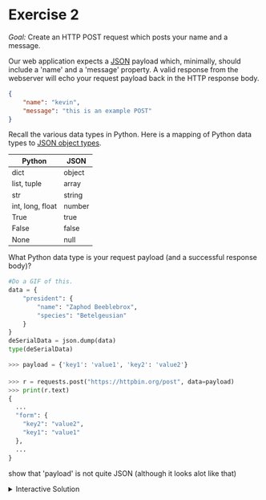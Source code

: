 # Exercise 2

_Goal:_ Create an HTTP POST request which posts your name and a message. 

Our web application expects a [JSON](https://www.json.org/) payload which, minimally, should include a 'name' and a 'message' property. A valid response from the webserver will echo your request payload back in the HTTP response body.

```json
{
    "name": "kevin",
    "message": "this is an example POST"
}
```

Recall the various data types in Python. Here is a mapping of Python data types to [JSON object types](https://www.json.org/).


| Python           | JSON   |
|------------------|--------|
| dict	           | object |
| list, tuple	   | array  |
| str	           | string |
| int, long, float | number |
| True	           | true   |
| False	           | false  |
| None	           | null   |

What Python data type is your request payload (and a successful response body)?

```python
#Do a GIF of this.
data = {
    "president": {
        "name": "Zaphod Beeblebrox",
        "species": "Betelgeusian"
    }
}
deSerialData = json.dump(data)
type(deSerialData)
```

```python
>>> payload = {'key1': 'value1', 'key2': 'value2'}

>>> r = requests.post("https://httpbin.org/post", data=payload)
>>> print(r.text)
{
  ...
  "form": {
    "key2": "value2",
    "key1": "value1"
  },
  ...
}
```
show that 'payload' is not quite JSON (although it looks alot like that)


<details><summary>Interactive Solution</summary>
<p>

![Exercise2](./gifs/pyExercise2.gif)
      
</p>
</details>

